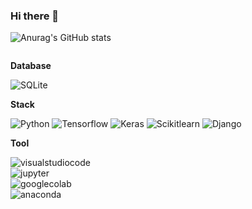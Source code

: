 ### Hi there 👋

<!--
**geun98/geun98** is a ✨ _special_ ✨ repository because its `README.md` (this file) appears on your GitHub profile.

Here are some ideas to get you started:

- 🔭 I’m currently working on ...
- 🌱 I’m currently learning ...
- 👯 I’m looking to collaborate on ...
- 🤔 I’m looking for help with ...
- 💬 Ask me about ...
- 📫 How to reach me: ...
- 😄 Pronouns: ...
- ⚡ Fun fact: ...
-->
![Anurag's GitHub stats](https://github-readme-stats.vercel.app/api?username=geun98&show_icons=true&theme=veu)
<div style="display:flex; flex-direction:column; align-items:flex-start;">
    <!-- Database -->
    <p><strong>Database</strong></p>
    <img alt="SQLite" src ="https://img.shields.io/badge/SQLite-003B57.svg?&style=for-the-badge&logo=SQLite&logoColor=white"/>
    <div>
    <!-- Stack -->
    <p><strong>Stack</strong></p>
    <img alt="Python" src="https://img.shields.io/badge/Python-3776AB.svg?style=for-the-badge&logo=Python&logoColor=white">
    <img alt="Tensorflow" src="https://img.shields.io/badge/Tensorflow-FF6F00.svg?style=for-the-badge&logo=Tensorflow&logoColor=white">
    <img alt="Keras" src="https://img.shields.io/badge/Keras-D00000.svg?style=for-the-badge&logo=Keras&logoColor=white">
    <img alt="Scikitlearn" src="https://img.shields.io/badge/Scikitlearn-F7931E.svg?style=for-the-badge&logo=Scikitlearn&logoColor=white">
    <img alt="Django" src="https://img.shields.io/badge/Django-092E20.svg?style=for-the-badge&logo=Django&logoColor=white">  
    </div>
    <!-- Tool -->
    <p><strong>Tool</strong></p>
    <img alt="visualstudiocode" src="https://img.shields.io/badge/visualstudiocode-007ACC.svg?style=for-the-badge&logo=visualstudiocode&logoColor=white">
    <img alt="jupyter" src="https://img.shields.io/badge/jupyter-F37626.svg?style=for-the-badge&logo=jupyter&logoColor=white">
    <img alt="googlecolab" src="https://img.shields.io/badge/googlecolab-F9AB00.svg?style=for-the-badge&logo=googlecolab&logoColor=white">
    <img alt="anaconda" src="https://img.shields.io/badge/anaconda-44A833.svg?style=for-the-badge&logo=anaconda&logoColor=white">
<br>
</div>
